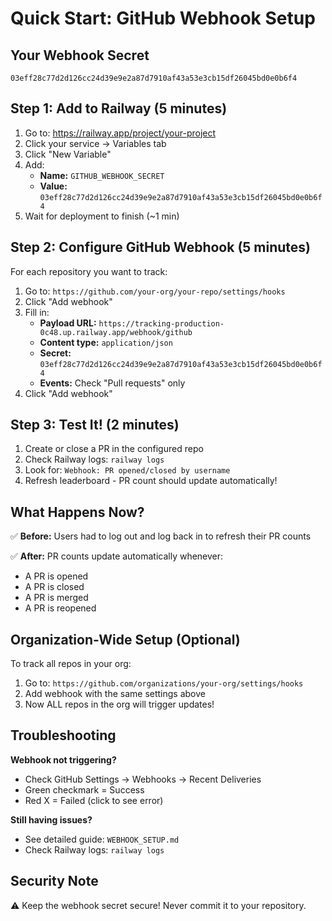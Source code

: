 # Quick Start: GitHub Webhook Setup

## Your Webhook Secret
```
03eff28c77d2d126cc24d39e9e2a87d7910af43a53e3cb15df26045bd0e0b6f4
```

## Step 1: Add to Railway (5 minutes)

1. Go to: https://railway.app/project/your-project
2. Click your service → Variables tab
3. Click "New Variable"
4. Add:
   - **Name:** `GITHUB_WEBHOOK_SECRET`
   - **Value:** `03eff28c77d2d126cc24d39e9e2a87d7910af43a53e3cb15df26045bd0e0b6f4`
5. Wait for deployment to finish (~1 min)

## Step 2: Configure GitHub Webhook (5 minutes)

For each repository you want to track:

1. Go to: `https://github.com/your-org/your-repo/settings/hooks`
2. Click "Add webhook"
3. Fill in:
   - **Payload URL:** `https://tracking-production-0c48.up.railway.app/webhook/github`
   - **Content type:** `application/json`
   - **Secret:** `03eff28c77d2d126cc24d39e9e2a87d7910af43a53e3cb15df26045bd0e0b6f4`
   - **Events:** Check "Pull requests" only
4. Click "Add webhook"

## Step 3: Test It! (2 minutes)

1. Create or close a PR in the configured repo
2. Check Railway logs: `railway logs`
3. Look for: `Webhook: PR opened/closed by username`
4. Refresh leaderboard - PR count should update automatically!

## What Happens Now?

✅ **Before:** Users had to log out and log back in to refresh their PR counts

✅ **After:** PR counts update automatically whenever:
   - A PR is opened
   - A PR is closed
   - A PR is merged
   - A PR is reopened

## Organization-Wide Setup (Optional)

To track all repos in your org:

1. Go to: `https://github.com/organizations/your-org/settings/hooks`
2. Add webhook with the same settings above
3. Now ALL repos in the org will trigger updates!

## Troubleshooting

**Webhook not triggering?**
- Check GitHub Settings → Webhooks → Recent Deliveries
- Green checkmark = Success
- Red X = Failed (click to see error)

**Still having issues?**
- See detailed guide: `WEBHOOK_SETUP.md`
- Check Railway logs: `railway logs`

## Security Note

⚠️ Keep the webhook secret secure! Never commit it to your repository.
